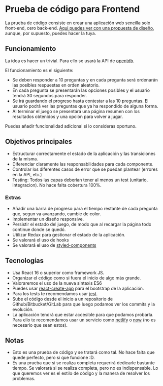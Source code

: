 # Prueba de código para Frontend
La prueba de código consiste en crear una aplicación web sencilla solo front-end, cero back-end. [Aqui puedes ver con una propuesta de diseño](https://github.com/ElParking/code-test/blob/master/font-end/sample-designs.md), aunque, por supuesto, puedes hacer la tuya.

## Funcionamiento
La idea es hacer un trivial. Para ello se usará la API de [opentdb](https://opentdb.com/).

El funcionamiento es el siguiente:
- Se deben responder a 10 preguntas y en cada pregunta será ordenarán las posibles respuestas en orden aleatorio.
- En cada pregunta se presentarán las opciones posibles y el usuario tendrá 30 segundos para responder.
- Se irá guardando el progreso hasta contestar a las 10 preguntas. El usuario podrá ver las preguntas que ya ha respondido de alguna forma.
- Al terminar el juego se presentará una página resumen con los resultados obtenidos y una opción para volver a jugar.

Puedes añadir funcionalidad adicional si lo consideras oportuno.

## Objetivos principales
- Estructurar correctamente el estado de la aplicación y las transiciones de la misma.
- Diferenciar claramente las responsabilidades para cada componente.
- Controlar los diferentes casos de error que se puedan plantear (errores en la API, etc.)
- Testing: Todos las capas deberían tener al menos un test (unitario, integracion). No hace falta cobertura 100%.

### Extras
- Añadir una barra de progreso para el tiempo restante de cada pregunta que, segun va avanzando, cambie de color.
- Implementar un diseño responsive.
- Persistir el estado del juego, de modo que al recargar la página todo continue donde se quedó.
- Utilizar Redux para gestionar el estado de la aplicación.
- Se valorará el uso de hooks
- Se valorará el uso de [styled-components](https://styled-components.com/)

## Tecnologías
- Usa React 16 o superior como framework JS. 
- Organizar el código como si fuera el inicio de algo más grande.
- Valoraremos el uso de la nueva sintaxis ES6
- Puedes usar [react-create-app](https://facebook.github.io/create-react-app/) para el bootstrap de la aplicación.
- Para los tests te recomendamos usar [jest](https://jestjs.io/).
- Sube el código desde el inicio a un repositorio de Github/Bitbucket/GitLab para que luego podamos ver los commits y la evolución.
- La aplicación tendrá que estar accesible para que podamos probarla. Para ello te recomendamos usar un servicio como [netlify](https://www.netlify.com/) o [now](https://zeit.co/now) (no es necesario que sean estos).

## Notas
- Esto es una prueba de código y se tratará como tal. No hace falta que quede perfecto, pero sí que funcione :D.
- Es una prueba que si se realiza completa requerirá dedicarle bastante tiempo. Se valorará si se realiza completa, pero no es indispensable. Lo que queremos ver es el estilo de código y la manera de resolver los problemas. 
